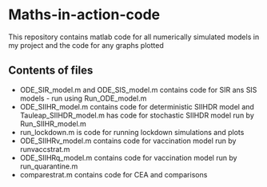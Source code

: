 # Maths-in-action-code
This repository contains matlab code for all numerically simulated models in my project and the code for any graphs plotted

## Contents of files
* ODE_SIR_model.m and ODE_SIS_model.m contains code for SIR ans SIS models - run using Run_ODE_model.m
* ODE_SIIHR_model.m contains code for deterministic SIIHDR model and Tauleap_SIIHDR_model.m has code for stochastic SIIHDR model run by Run_SIIHR_model.m
* run_lockdown.m is code for running lockdown simulations and plots
* ODE_SIIHRv_model.m contains code for vaccination model run by runvaccstrat.m
* ODE_SIIHRq_model.m contains code for vaccination model run by run_quarantine.m
* comparestrat.m contains code for CEA and comparisons

